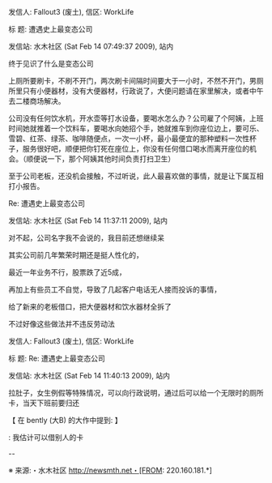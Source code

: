 发信人: Fallout3 (废土), 信区: WorkLife

标  题: 遭遇史上最变态公司

发信站: 水木社区 (Sat Feb 14 07:49:37 2009), 站内



终于见识了什么是变态公司



上厕所要刷卡，不刷不开门，两次刷卡间隔时间要大于一小时，不然不开门，男厕所里只有小便器材，没有大便器材，行政说了，大便问题请在家里解决，或者中午去二楼商场解决。



公司没有任何饮水机，开水壶等打水设备，要喝水怎么办？公司雇了个阿姨，上班时间她就推着一个饮料车，要喝水向她招个手，她就推车到你座位边上，要可乐、雪碧、红茶、绿茶、咖啡随便点，一次一小杯，最小最便宜的那种塑料一次性杯子，服务很好吧，顺便把你钉死在座位上，你没有任何借口喝水而离开座位的机会。（顺便说一下，那个阿姨其他时间负责打扫卫生）



至于公司老板，还没机会接触，不过听说，此人最喜欢做的事情，就是让下属互相打小报告。



Re: 遭遇史上最变态公司

发信站: 水木社区 (Sat Feb 14 11:37:11 2009), 站内



对不起，公司名字我不会说的，我目前还想继续呆



其实公司前几年繁荣时期还是挺人性化的，

最近一年业务不行，股票跌了近5成，

再加上有些员工不自觉，导致了几起客户电话无人接而投诉的事情，

给了新来的老板借口，把大便器材和饮水器材全拆了

不过好像这些做法并不违反劳动法





发信人: Fallout3 (废土), 信区: WorkLife

标  题: Re: 遭遇史上最变态公司

发信站: 水木社区 (Sat Feb 14 11:40:13 2009), 站内



拉肚子，女生例假等特殊情况，可以向行政说明，通过后可以给一个无限时的厕所卡，当天下班前要归还



【 在 bently (大B) 的大作中提到: 】

: 我估计可以借别人的卡



--



※ 来源:・水木社区 http://newsmth.net・[FROM: 220.160.181.*]

